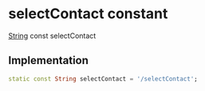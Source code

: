 


# selectContact constant







[String](https://api.flutter.dev/flutter/dart-core/String-class.html) const selectContact
  







## Implementation

```dart
static const String selectContact = '/selectContact';
```







